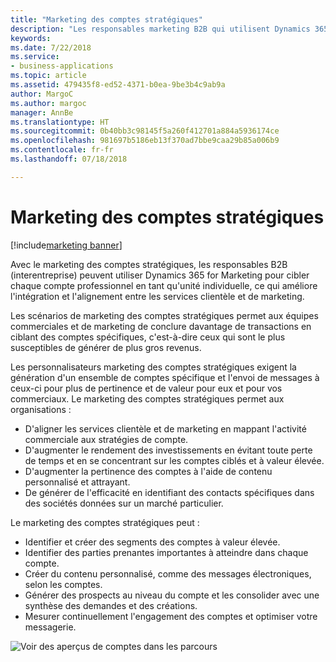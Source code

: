 ```yaml
---
title: "Marketing des comptes stratégiques"
description: "Les responsables marketing B2B qui utilisent Dynamics 365 for Marketing peuvent communiquer avec leurs principaux comptes professionnels en tant qu'unités uniques, ce qui permet une intégration et un alignement supérieurs entre les services de marketing et clientèle de l'organisation, et de se focaliser sur les comptes les plus importants."
keywords: 
ms.date: 7/22/2018
ms.service:
- business-applications
ms.topic: article
ms.assetid: 479435f8-ed52-4371-b0ea-9be3b4c9ab9a
author: MargoC
ms.author: margoc
manager: AnnBe
ms.translationtype: HT
ms.sourcegitcommit: 0b40bb3c98145f5a260f412701a884a5936174ce
ms.openlocfilehash: 981697b5186eb13f370ad7bbe9caa29b85a006b9
ms.contentlocale: fr-fr
ms.lasthandoff: 07/18/2018

---
```


# <a name="account-based-marketing"></a>Marketing des comptes stratégiques

[!include[marketing banner](../../includes/marketing.md)]



Avec le marketing des comptes stratégiques, les responsables B2B (interentreprise) peuvent utiliser Dynamics 365 for Marketing pour cibler chaque compte professionnel en tant qu'unité individuelle, ce qui améliore l'intégration et l'alignement entre les services clientèle et de marketing.

Les scénarios de marketing des comptes stratégiques permet aux équipes commerciales et de marketing de conclure davantage de transactions en ciblant des comptes spécifiques, c'est-à-dire ceux qui sont le plus susceptibles de générer de plus gros revenus.

Les personnalisateurs marketing des comptes stratégiques exigent la génération d'un ensemble de comptes spécifique et l'envoi de messages à ceux-ci pour plus de pertinence et de valeur pour eux et pour vos commerciaux. Le marketing des comptes stratégiques permet aux organisations :

- D'aligner les services clientèle et de marketing en mappant l'activité commerciale aux stratégies de compte.
- D'augmenter le rendement des investissements en évitant toute perte de temps et en se concentrant sur les comptes ciblés et à valeur élevée.
- D'augmenter la pertinence des comptes à l'aide de contenu personnalisé et attrayant.
- De générer de l'efficacité en identifiant des contacts spécifiques dans des sociétés données sur un marché particulier.

Le marketing des comptes stratégiques peut :

- Identifier et créer des segments des comptes à valeur élevée.
- Identifier des parties prenantes importantes à atteindre dans chaque compte.
- Créer du contenu personnalisé, comme des messages électroniques, selon les comptes.
- Générer des prospects au niveau du compte et les consolider avec une synthèse des demandes et des créations.
- Mesurer continuellement l'engagement des comptes et optimiser votre messagerie.

![Voir des aperçus de comptes dans les parcours](media/ABM_2.png  "Voir des aperçus de comptes dans les parcours")

<!--
### Who uses this feature
Marketers and marketing managers
### Setup required
Administrators can easily set up and configure the feature in the app settings.
-->

